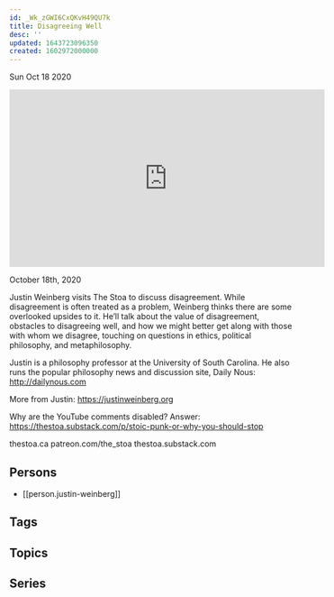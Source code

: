 ```yaml
---
id: _Wk_zGWI6CxQKvH49QU7k
title: Disagreeing Well
desc: ''
updated: 1643723096350
created: 1602972000000
---
```





Sun Oct 18 2020

<iframe width="560" height="315" src="https://www.youtube.com/embed/mr3I2u17IaY" title="Disagreeing Well w/ Justin Weinberg" frameborder="0" allow="accelerometer; autoplay; clipboard-write; encrypted-media; gyroscope; picture-in-picture" allowfullscreen ></iframe>

October 18th, 2020

Justin Weinberg visits The Stoa to discuss disagreement. While disagreement is often treated as a problem, Weinberg thinks there are some overlooked upsides to it. He’ll talk about the value of disagreement, obstacles to disagreeing well, and how we might better get along with those with whom we disagree, touching on questions in ethics, political philosophy, and metaphilosophy.

Justin is a philosophy professor at the University of South Carolina. He also runs the popular philosophy news and discussion site, Daily Nous: http://dailynous.com

More from Justin: https://justinweinberg.org

Why are the YouTube comments disabled? Answer: https://thestoa.substack.com/p/stoic-punk-or-why-you-should-stop

thestoa.ca
patreon.com/the_stoa
thestoa.substack.com

## Persons

- [[person.justin-weinberg]]

## Tags



## Topics



## Series



